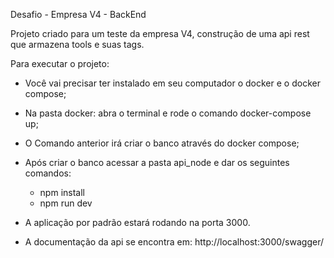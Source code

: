 Desafio - Empresa V4 - BackEnd

Projeto criado para um teste da empresa V4, construção de uma api rest que armazena tools e suas tags.

Para executar o projeto:

* Você vai precisar ter instalado em seu computador o docker e o docker compose;
* Na pasta docker: abra o terminal e rode o comando docker-compose up;
* O Comando anterior irá criar o banco através do docker compose;
* Após criar o banco acessar a pasta api_node e dar os seguintes comandos:
    - npm install
    - npm run dev
* A aplicação por padrão estará rodando na porta 3000.

* A documentação da api se encontra em: http://localhost:3000/swagger/
